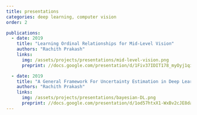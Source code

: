 ```yaml
---
title: presentations
categories: deep learning, computer vision
order: 2

publications:
  - date: 2019
    title: "Learning Ordinal Relationships for Mid-Level Vision"
    authors: "Rachith Prakash"
    links:
      img: /assets/projects/presentations/mid-level-vision.png
      preprint: //docs.google.com/presentation/d/1Fiv37IDIT178_myOyj1qiEl2hOvdi0oSKNH1OSTYygc/edit?usp=sharing

  - date: 2019
    title: "A General Framework For Uncertainty Estimation in Deep Learning"
    authors: "Rachith Prakash"
    links:
      img: /assets/projects/presentations/bayesian-DL.png
      preprint: //docs.google.com/presentation/d/1od57htxX1-WxBv2cJE8da-_4egc1HbYsy3ToU6S25u8/edit?usp=sharing
---
```

